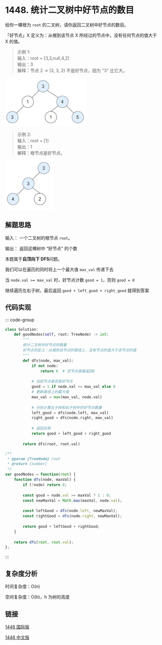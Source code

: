 # 1448. 统计二叉树中好节点的数目 <Badge type="warning" text="Medium" />

给你一棵根为 `root` 的二叉树，请你返回二叉树中好节点的数目。

「好节点」X 定义为：从根到该节点 X 所经过的节点中，没有任何节点的值大于 X 的值。

>示例 1:  
输入：root = [3,3,null,4,2]  
输出：3  
解释：节点 2 -> (3, 3, 2) 不是好节点，因为 "3" 比它大。

![1448-1](./assets/1448-1.png)

>示例 2:  
输入：root = [1]  
输出：1  
解释：根节点是好节点。

![1448-2](./assets/1448-2.png)

## 解题思路

输入： 一个二叉树的根节点 `root`。

输出： 返回这棵树中 “好节点” 的个数

本题属于**自顶向下 DFS**问题。

我们可以在遍历的同时将上一个最大值 `max_val` 传递下去

当 `node.val >= max_val` 时，好节点计数 `good = 1`，否则 `good = 0`

继续遍历左右子树，最后返回 `good + left_good + right_good` 就得到答案

## 代码实现

::: code-group

```python
class Solution:
    def goodNodes(self, root: TreeNode) -> int:
        """
        统计二叉树中好节点的数量
        好节点的定义：从根到该节点的路径上，没有节点的值大于该节点的值
        """
        def dfs(node, max_val):
            if not node:
                return 0  # 空节点直接返回0
            
            # 当前节点是否是好节点
            good = 1 if node.val >= max_val else 0
            # 更新路径上的最大值
            max_val = max(max_val, node.val)
            
            # 分别计算左子树和右子树中的好节点数量
            left_good = dfs(node.left, max_val)
            right_good = dfs(node.right, max_val)
            
            # 返回总和
            return good + left_good + right_good

        return dfs(root, root.val)
```

```javascript
/**
 * @param {TreeNode} root
 * @return {number}
 */
var goodNodes = function(root) {
    function dfs(node, maxVal) {
        if (!node) return 0;

        const good = node.val >= maxVal ? 1 : 0;
        const newMaxVal = Math.max(maxVal, node.val);

        const leftGood = dfs(node.left, newMaxVal);
        const rightGood = dfs(node.right, newMaxVal);

        return good + leftGood + rightGood;
    }

    return dfs(root, root.val);
};
```

:::

## 复杂度分析

时间复杂度：O(n)

空间复杂度：O(h)，h 为树的高度

## 链接

[1448 国际版](https://leetcode.com/problems/count-good-nodes-in-binary-tree/description/)

[1448 中文版](https://leetcode.cn/problems/count-good-nodes-in-binary-tree/description/)
